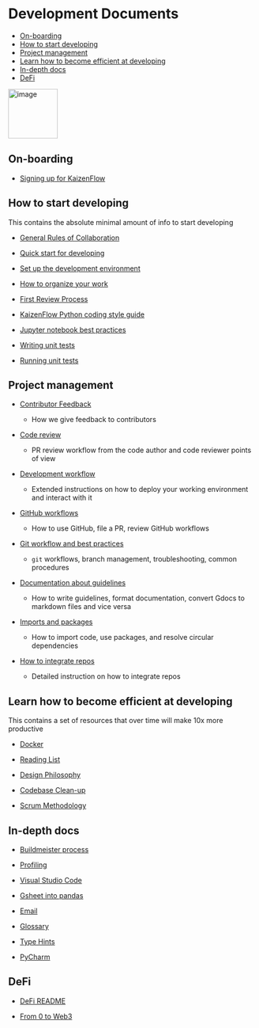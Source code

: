 # Development Documents

<!-- toc -->

- [On-boarding](#on-boarding)
- [How to start developing](#how-to-start-developing)
- [Project management](#project-management)
- [Learn how to become efficient at developing](#learn-how-to-become-efficient-at-developing)
- [In-depth docs](#in-depth-docs)
- [DeFi](#defi)

<!-- tocstop -->

<img width="100" alt="image" src="https://user-images.githubusercontent.com/33238329/216777823-851b28ed-7d7a-4b52-9d71-ab38d146edc3.png">

## On-boarding

- [Signing up for KaizenFlow](/docs/onboarding/kaizenflow.signing_up.how_to_guide.md)

## How to start developing

This contains the absolute minimal amount of info to start developing

- [General Rules of Collaboration](/docs/work_organization/all.team_collaboration.how_to_guide.md)

- [Quick start for developing](/docs/onboarding/kaizenflow.prepare_for_development.how_to_guide.md)

- [Set up the development environment](/docs/onboarding/intern.set_up_development_on_laptop.how_to_guide.md)

- [How to organize your work](/docs/work_organization/kaizenflow.organize_your_work.how_to_guide.md)

- [First Review Process](/docs/coding/all.submit_code_for_review.how_to_guide.md)

- [KaizenFlow Python coding style guide](/docs/coding/all.coding_style.how_to_guide.md)

- [Jupyter notebook best practices](/docs/coding/all.jupyter_notebook.how_to_guide.md)

- [Writing unit tests](/docs/coding/all.write_unit_tests.how_to_guide.md)

- [Running unit tests](/docs/coding/all.run_unit_tests.how_to_guide.md)

## Project management

- [Contributor Feedback](/docs/work_organization/all.contributor_feedback.how_to_guide.md)
  - How we give feedback to contributors

- [Code review](/docs/coding/all.code_review.how_to_guide.md)
  - PR review workflow from the code author and code reviewer points of view

- [Development workflow](/docs/work_tools/all.development.how_to_guide.md)
  - Extended instructions on how to deploy your working environment and interact
    with it

- [GitHub workflows](/docs/work_organization/all.use_github.how_to_guide.md)
  - How to use GitHub, file a PR, review GitHub workflows

- [Git workflow and best practices](/docs/work_tools/git/all.git.how_to_guide.md)
  - `git` workflows, branch management, troubleshooting, common procedures

- [Documentation about guidelines](/docs/documentation_meta/all.writing_docs.how_to_guide.md)
  - How to write guidelines, format documentation, convert Gdocs to markdown
    files and vice versa

- [Imports and packages](/docs/coding/all.imports_and_packages.how_to_guide.md)
  - How to import code, use packages, and resolve circular dependencies

- [How to integrate repos](/docs/coding/all.integrate_repos.how_to_guide.md)
  - Detailed instruction on how to integrate repos

## Learn how to become efficient at developing

This contains a set of resources that over time will make 10x more productive

- [Docker](/docs/work_tools/all.devops_docker.how_to_guide.md)

- [Reading List](/docs/general_background/all.reading_list.reference.md)

- [Design Philosophy](/docs/coding/all.code_design.how_to_guide.md)

- [Codebase Clean-up](/docs/work_tools/all.codebase_clean_up.how_to_guide.md)

- [Scrum Methodology](/docs/work_organization/all.scrum.explanation.md)

## In-depth docs

- [Buildmeister process](/docs/work_organization/all.buildmeister.how_to_guide.md)

- [Profiling](/docs/coding/all.profiling.how_to_guide.md)

- [Visual Studio Code](/docs/work_tools/all.visual_studio_code.how_to_guide.md)

- [Gsheet into pandas](/docs/coding/all.gsheet_into_pandas.how_to_guide.md)

- [Email](/docs/onboarding/all.organize_email.how_to_guide.md)

- [Glossary](/docs/general_background/all.glossary.reference.md)

- [Type Hints](/docs/coding/all.type_hints.how_to_guide.md)

- [PyCharm](/docs/work_tools/all.pycharm.how_to_guide.md)

## DeFi

- [DeFi README](/defi/README.md)

- [From 0 to Web3](/defi/From_0_to_Web3.md)
